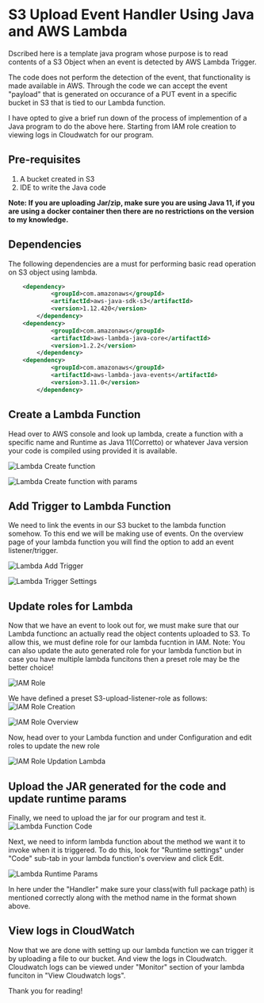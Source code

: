 # S3 Upload Event Handler Using Java and AWS Lambda
Dscribed here is a template java program whose purpose is to read contents of a S3 Object when an event is detected by AWS Lambda Trigger.

The code does not perform the detection of the event, that functionality is made available in AWS. Through the code we can accept the event "payload" that is generated on occurance of a PUT event in a specific bucket in S3 that is tied to our Lambda function.

I have opted to give a brief run down of the process of implemention of a Java program to do the above here. Starting from IAM role creation to viewing logs in Cloudwatch for our program.

## Pre-requisites
1. A bucket created in S3
2. IDE to write the Java code 

**Note: If you are uploading Jar/zip, make sure you are using Java 11, if you are using a docker container then there are no restrictions  on the version to my knowledge.**

## Dependencies
The following dependencies are a must for performing basic read operation on S3 object using lambda.
```xml
    <dependency>
			<groupId>com.amazonaws</groupId>
			<artifactId>aws-java-sdk-s3</artifactId>
			<version>1.12.420</version>
		</dependency>
    <dependency>
			<groupId>com.amazonaws</groupId>
			<artifactId>aws-lambda-java-core</artifactId>
			<version>1.2.2</version>
		</dependency>
    <dependency>
			<groupId>com.amazonaws</groupId>
			<artifactId>aws-lambda-java-events</artifactId>
			<version>3.11.0</version>
		</dependency>
```

## Create a Lambda Function
Head over to AWS console and look up lambda, create a function with a specific name and Runtime as Java 11(Corretto) or whatever Java version your code is compiled using provided it is available.

![Lambda Create function](https://github.com/RikuAlter/s3-lambda-listener/blob/main/img/Screenshot%20(2).png "Lambda Create function")

![Lambda Create function with params](https://github.com/RikuAlter/s3-lambda-listener/blob/main/img/Screenshot%20(3).png "Lambda Create Function Params")

## Add Trigger to Lambda Function
We need to link the events in our S3 bucket to the lambda function somehow. To this end we will be making use of events. On the overview page of your lambda function you will find the option to add an event listener/trigger.

![Lambda Add Trigger](https://github.com/RikuAlter/s3-lambda-listener/blob/main/img/Screenshot%20(16).png "Lambda Add Trigger")

![Lambda Trigger Settings](https://github.com/RikuAlter/s3-lambda-listener/blob/main/img/Screenshot%20(22).png "Lambda Trigger Settings")

## Update roles for Lambda 
Now that we have an event to look out for, we must make sure that our Lambda functionc an actually read the object contents uploaded to S3.
To allow this, we must define role for our lambda fucntion in IAM. 
Note: You can also update the auto generated role for your lambda function but in case you have multiple lambda funcitons then a preset role may be the better choice!

![IAM Role](https://github.com/RikuAlter/s3-lambda-listener/blob/main/img/Screenshot%20(8).png "IAM Role")

We have defined a preset S3-upload-listener-role as follows:
![IAM Role Creation](https://github.com/RikuAlter/s3-lambda-listener/blob/main/img/Screenshot%20(9).png "IAM Role Creation")

![IAM Role Overview](https://github.com/RikuAlter/s3-lambda-listener/blob/main/img/Screenshot%20(13).png "IAM Role Overview")

Now, head over to your Lambda function and under Configuration and edit roles to update the new role

![IAM Role Updation Lambda](https://github.com/RikuAlter/s3-lambda-listener/blob/main/img/Screenshot%20(15).png "IAM Role Updation Lambda")

## Upload the JAR generated for the code and update runtime params
Finally, we need to upload the jar for our program and test it.
![Lambda Function Code](https://github.com/RikuAlter/s3-lambda-listener/blob/main/img/Screenshot%20(17).png "Lambda Code Upload")

Next, we need to inform lambda function about the method we want it to invoke when it is triggered. To do this, look for "Runtime settings" under "Code" sub-tab in your lambda function's overview and click Edit.

![Lambda Runtime Params](https://github.com/RikuAlter/s3-lambda-listener/blob/main/img/Screenshot%20(19).png "Lambda Runtime Params")

In here under the "Handler" make sure your class(with full package path) is mentioned correctly along with the method name in the format shown above.


## View logs in CloudWatch
Now that we are done with setting up our lambda function we can trigger it by uploading a file to our bucket. And view the logs in Cloudwatch.
Cloudwatch logs can be viewed under "Monitor" section of your lambda funciton in "View Cloudwatch logs".

Thank you for reading!


